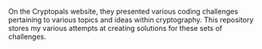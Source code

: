 On the Cryptopals website, they presented various coding challenges pertaining to various topics and ideas within cryptography. 
This repository stores my various attempts at creating solutions for these sets of challenges.

